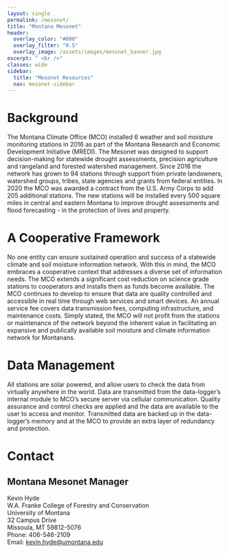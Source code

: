 ```yaml
---
layout: single
permalink: /mesonet/
title: "Montana Mesonet"
header:
  overlay_color: "#000"
  overlay_filter: "0.5"
  overlay_image: /assets/images/mesonet_banner.jpg
excerpt: " <br />"
classes: wide
sidebar:
  title: "Mesonet Resources"
  nav: mesonet-sidebar
---
```


# Background
The Montana Climate Office (MCO) installed 6 weather and soil moisture monitoring stations in 2016 as part of the Montana Research and Economic Development Initiative (MREDI). The Mesonet was designed to support decision-making for statewide drought assessments, precision agriculture and rangeland and forested watershed management. Since 2016 the network has grown to 94 stations through support from private landowners, watershed groups, tribes, state agencies and grants from federal entities. In 2020 the MCO was awarded a contract from the U.S. Army Corps to add 205 additional stations. The new stations will be installed every 500 square miles in central and eastern Montana to improve drought assessments and flood forecasting - in the protection of lives and property.

# A Cooperative Framework
No one entity can ensure sustained operation and success of a statewide climate and soil moisture information network. With this in mind, the MCO embraces a cooperative context that addresses a diverse set of information needs. The MCO extends a significant cost reduction on science grade stations to cooperators and installs them as funds become available. The MCO continues to develop to ensure that data are quality controlled and accessible in real time through web services and smart devices. An annual service fee covers data transmission fees, computing infrastructure, and maintenance costs. Simply stated, the MCO will not profit from the stations or maintenance of the network beyond the inherent value in facilitating an expansive and publically available soil moisture and climate information network for Montanans.

# Data Management
All stations are solar powered, and allow users to check the data from virtually anywhere in the world. Data are transmitted from the data-logger’s internal module to MCO’s secure server via cellular communication. Quality assurance and control checks are applied and the data are available to the user to access and monitor. Transmitted data are backed up in the data-logger’s memory and at the MCO to provide an extra layer of redundancy and protection.

# Contact
## Montana Mesonet Manager
Kevin Hyde <br />
W.A. Franke College of Forestry and Conservation <br />
University of Montana <br />
32 Campus Drive <br />
Missoula, MT 59812-5076 <br />
Phone: 406-546-2109 <br />
Email: [kevin.hyde@umontana.edu](mailto:kevin.hyde@umontana.edu)